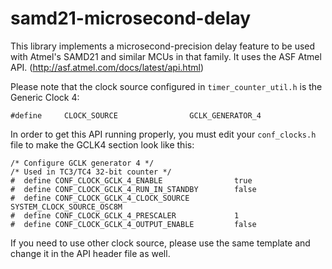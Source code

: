 # samd21-microsecond-delay

This library implements a microsecond-precision delay feature to be used with Atmel's SAMD21 and similar MCUs in that family.
It uses the ASF Atmel API. (http://asf.atmel.com/docs/latest/api.html)

Please note that the clock source configured in `timer_counter_util.h` is the Generic Clock 4:
```
#define     CLOCK_SOURCE                GCLK_GENERATOR_4
```

In order to get this API running properly, you must edit your `conf_clocks.h` file to make the GCLK4 section look like this:
```
/* Configure GCLK generator 4 */
/* Used in TC3/TC4 32-bit counter */
#  define CONF_CLOCK_GCLK_4_ENABLE                true
#  define CONF_CLOCK_GCLK_4_RUN_IN_STANDBY        false
#  define CONF_CLOCK_GCLK_4_CLOCK_SOURCE          SYSTEM_CLOCK_SOURCE_OSC8M
#  define CONF_CLOCK_GCLK_4_PRESCALER             1
#  define CONF_CLOCK_GCLK_4_OUTPUT_ENABLE         false
```

If you need to use other clock source, please use the same template and change it in the API header file as well.
